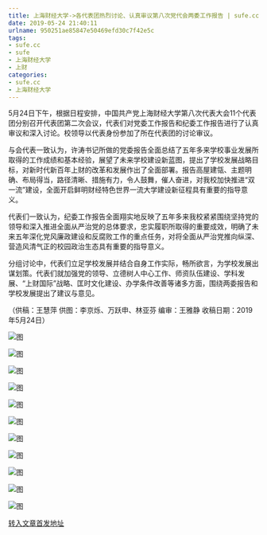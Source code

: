 ```yaml
---
title: 上海财经大学->各代表团热烈讨论、认真审议第八次党代会两委工作报告 | sufe.cc
date: 2019-05-24 21:40:11
urlname: 950251ae85847e50469efd30c7f42e5c
tags: 
- sufe.cc
- sufe
- 上海财经大学
- 上财
categories:
- sufe.cc
- 上海财经大学
---
```



5月24日下午，根据日程安排，中国共产党上海财经大学第八次代表大会11个代表团分别召开代表团第二次会议，代表们对党委工作报告和纪委工作报告进行了认真审议和深入讨论。校领导以代表身份参加了所在代表团的讨论审议。

与会代表一致认为，许涛书记所做的党委报告全面总结了五年多来学校事业发展所取得的工作成绩和基本经验，展望了未来学校建设新蓝图，提出了学校发展战略目标，对新时代新百年上财的改革和发展作出了全面部署。报告高屋建瓴、主题明确、布局得当，路径清晰、措施有力，令人鼓舞，催人奋进，对我校加快推进“双一流”建设，全面开启鲜明财经特色世界一流大学建设新征程具有重要的指导意义。

代表们一致认为，纪委工作报告全面翔实地反映了五年多来我校紧紧围绕坚持党的领导和深入推进全面从严治党的总体要求，忠实履职所取得的重要成效，明确了未来五年深化党风廉政建设和反腐败工作的重点任务，对将全面从严治党推向纵深、营造风清气正的校园政治生态具有重要的指导意义。

分组讨论中，代表们立足学校发展并结合自身工作实际，畅所欲言，为学校发展出谋划策。代表们就加强党的领导、立德树人中心工作、师资队伍建设、学科发展、“上财国际”战略、匡时文化建设、办学条件改善等诸多方面，围绕两委报告和学校发展提出了建议与意见。

（供稿：王慧萍 供图：李京烁、万跃申、林亚芬 编审：王雅静 收稿日期：2019年5月24日）



![图](http://news.sufe.edu.cn/_upload/article/images/7b/7c/3b74d8104431910b6434bc668210/6108739e-18d3-4664-b9da-f2efdb83c0a7.jpg)

![图](http://news.sufe.edu.cn/_upload/article/images/7b/7c/3b74d8104431910b6434bc668210/f2c09fc6-5ce7-4500-9174-fcf886edb94f.jpg)

![图](http://news.sufe.edu.cn/_upload/article/images/7b/7c/3b74d8104431910b6434bc668210/c1ae0da7-584a-4932-8a30-1569d7512035.jpg)

![图](http://news.sufe.edu.cn/_upload/article/images/7b/7c/3b74d8104431910b6434bc668210/b19c94fb-6a01-4796-a316-7c9bb657d2d9.jpg)

![图](http://news.sufe.edu.cn/_upload/article/images/7b/7c/3b74d8104431910b6434bc668210/ddb2d200-bf36-4587-9b36-e48ed543be54.jpg)

![图](http://news.sufe.edu.cn/_upload/article/images/7b/7c/3b74d8104431910b6434bc668210/9238c733-ec6a-4d5f-b8b7-cc7cbbc91a9e.jpg)

![图](http://news.sufe.edu.cn/_upload/article/images/7b/7c/3b74d8104431910b6434bc668210/3b6f614d-29ce-4ad3-b216-f19c17ae00b6.jpg)

![图](http://news.sufe.edu.cn/_upload/article/images/7b/7c/3b74d8104431910b6434bc668210/15ebe1cc-acde-447b-b94d-62e726f56f71.jpg)

![图](http://news.sufe.edu.cn/_upload/article/images/7b/7c/3b74d8104431910b6434bc668210/edb11adb-80cc-4bbb-a26c-477101a73b3e.jpg)

![图](http://news.sufe.edu.cn/_upload/article/images/7b/7c/3b74d8104431910b6434bc668210/6cd0da68-fad2-43b5-bba9-9c5d48c374a5.jpg)

![图](http://news.sufe.edu.cn/_upload/article/images/7b/7c/3b74d8104431910b6434bc668210/ea857bb1-464f-472a-9213-197a90c810a8.jpg)

[转入文章首发地址](http://news.sufe.edu.cn/d8/3a/c179a120890/page.htm)